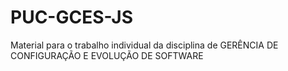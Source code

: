 # PUC-GCES-JS
Material para o trabalho individual da disciplina de GERÊNCIA DE CONFIGURAÇÃO E EVOLUÇÃO DE SOFTWARE 
